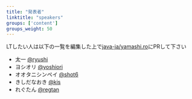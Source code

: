 ```yaml
---
title: "発表者"
linktitle: "speakers"
groups: ['content']
groups_weight: 50
---
```


LTしたい人は以下の一覧を編集した上で[java-ja/yamashi.ro](https://github.com/java-ja/yamashi.ro)にPRして下さい


- 太一 [@ryushi](https://twitter.com/ryushi)
- ヨシオリ [@yoshiori](https://twitter.com/yoshiori)
- オオタニシンペイ [@shot6](https://twitter.com/shot6)
- きしだなおき [@kis](https://twitter.com/kis)
- れぐたん [@regtan](https://twitter.com/regtan)
